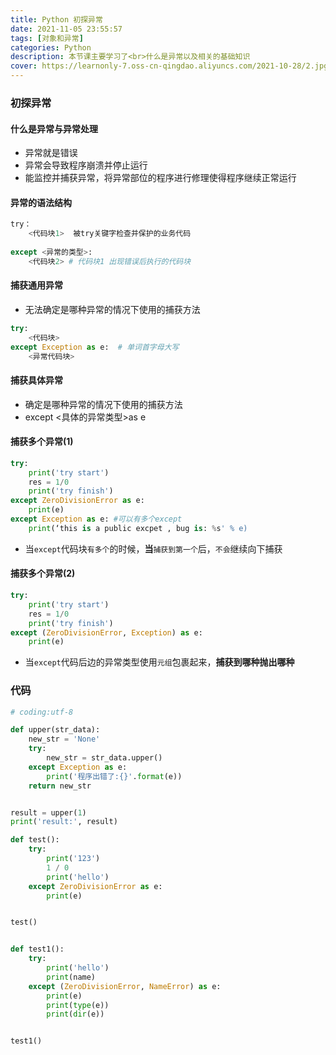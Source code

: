 ```yaml
---
title: Python 初探异常
date: 2021-11-05 23:55:57
tags: [对象和异常]
categories: Python
description: 本节课主要学习了<br>什么是异常以及相关的基础知识
cover: https://learnonly-7.oss-cn-qingdao.aliyuncs.com/2021-10-28/2.jpg
---
```


### 初探异常

#### 什么是异常与异常处理

- 异常就是错误
- 异常会导致程序崩溃并停止运行
- 能监控并捕获异常，将异常部位的程序进行修理使得程序继续正常运行

#### 异常的语法结构

```python
try：
	<代码块1>  被try关键字检查并保护的业务代码
	
except <异常的类型>:
    <代码块2> # 代码块1 出现错误后执行的代码块
```

#### 捕获通用异常

- 无法确定是哪种异常的情况下使用的捕获方法

```python
try:
    <代码块>
except Exception as e:  # 单词首字母大写
    <异常代码块>
```

#### 捕获具体异常

- 确定是哪种异常的情况下使用的捕获方法
- except  <具体的异常类型>as e

#### 捕获多个异常(1)

```python
try:
    print('try start')
    res = 1/0
    print('try finish')
except ZeroDivisionError as e:
    print(e)
except Exception as e: #可以有多个except
    print(‘this is a public excpet , bug is: %s' % e)
```

- 当`except`代码块`有多个`的时候，**当**`捕获到第一个`后，`不会`继续向下捕获

#### 捕获多个异常(2)

```python
try:
    print('try start')
    res = 1/0
    print('try finish')
except (ZeroDivisionError, Exception) as e:
    print(e)
```

- 当`except`代码后边的异常类型使用`元组`包裹起来，**捕获到哪种抛出哪种**

### 代码

```python
# coding:utf-8

def upper(str_data):
    new_str = 'None'
    try:
        new_str = str_data.upper()
    except Exception as e:
        print('程序出错了:{}'.format(e))
    return new_str


result = upper(1)
print('result:', result)

def test():
    try:
        print('123')
        1 / 0
        print('hello')
    except ZeroDivisionError as e:
        print(e)


test()


def test1():
    try:
        print('hello')
        print(name)
    except (ZeroDivisionError, NameError) as e:
        print(e)
        print(type(e))
        print(dir(e))


test1()

```
